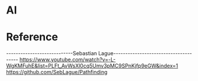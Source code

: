 # AI
# Reference
----------------------------Sebastian Lague--------------------------------------
https://www.youtube.com/watch?v=-L-WgKMFuhE&list=PLFt_AvWsXl0cq5Umv3pMC9SPnKjfp9eGW&index=1
https://github.com/SebLague/Pathfinding
